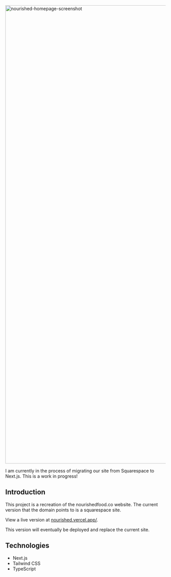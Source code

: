 <img width="1440" alt="nourished-homepage-screenshot" src="https://github.com/jamie-c/nourished/assets/5421944/0452f3ce-d315-4350-a951-fa6f729a8486">

I am currently in the process of migrating our site from Squarespace to Next.js. This is a work in progress!

## Introduction

This project is a recreation of the nourishedfood.co website. The current version that the domain points to is a squarespace site.

View a live version at [nourished.vercel.app/](https://nourished.vercel.app/).

This version will eventually be deployed and replace the current site.

## Technologies

-   Next.js
-   Tailwind CSS
-   TypeScript
